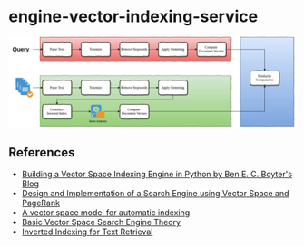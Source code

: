 # engine-vector-indexing-service

![arch](doc/arch.jpeg)

## References

* [Building a Vector Space Indexing Engine in Python by Ben E. C. Boyter's Blog](https://boyter.org/2010/08/build-vector-space-search-engine-python/)
* [Design and Implementation of a Search Engine using
Vector Space and PageRank](https://guangchun.files.wordpress.com/2012/05/searchenginereport.pdf)
* [A vector space model for automatic indexing](https://dl.acm.org/doi/pdf/10.1145/361219.361220?download=true)
* [Basic Vector Space Search Engine Theory](https://ondoc.logand.com/d/2697/pdf)
* [Inverted Indexing for Text Retrieval](http://www.dcs.bbk.ac.uk/~dell/teaching/cc/book/ditp/ditp_ch4.pdf)
